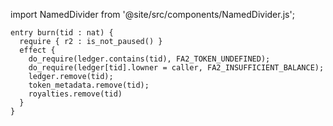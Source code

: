 import NamedDivider from '@site/src/components/NamedDivider.js';

<NamedDivider title="Code" width="1.5"/>

```archetype
entry burn(tid : nat) {
  require { r2 : is_not_paused() }
  effect {
    do_require(ledger.contains(tid), FA2_TOKEN_UNDEFINED);
    do_require(ledger[tid].lowner = caller, FA2_INSUFFICIENT_BALANCE);
    ledger.remove(tid);
    token_metadata.remove(tid);
    royalties.remove(tid)
  }
}
```